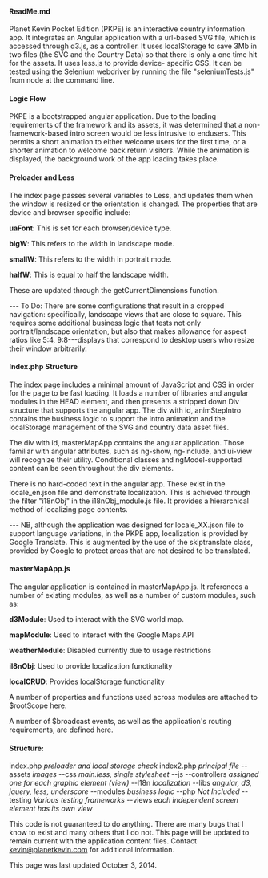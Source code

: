 #### ReadMe.md

Planet Kevin Pocket Edition (PKPE) is an interactive country information 
app. It integrates an Angular application with a url-based SVG file, 
which is accessed through d3.js, as a controller. It uses localStorage to 
save 3Mb in two files (the SVG and the Country Data) so that there is
only a one time hit for the assets. It uses less.js to provide device-
specific CSS. It can be tested using the Selenium webdriver by running 
the file "seleniumTests.js" from node at the command line.

#### Logic Flow

PKPE is a bootstrapped angular application. Due to the loading 
requirements of the framework and its assets, it was determined that a non-
framework-based intro screen would be less intrusive to endusers. This 
permits a short animation to either welcome users for the first time,
or a shorter animation to welcome back return visitors. While the 
animation is displayed, the background work of the app loading takes
place.

#### Preloader and Less

The index page passes several variables to Less, and updates them 
when the window is resized or the orientation is changed. The
properties that are device and browser specific include:

**uaFont**:		This is set for each browser/device type.

**bigW**:		This refers to the width in landscape mode.

**smallW**:		This refers to the width in portrait mode.

**halfW**:		This is equal to half the landscape width.

These are updated through the getCurrentDimensions function.

--- To Do: There are some configurations that result in
    a cropped navigation: specifically, landscape views that 
    are close to square. This requires some additional
    business logic that tests not only portrait/landscape
    orientation, but also that makes allowance for aspect
    ratios like 5:4, 9:8---displays that correspond to 
    desktop users who resize their window arbitrarily.

#### Index.php Structure

The index page includes a minimal amount of JavaScript and CSS in 
order for the page to be fast loading. It loads a number of libraries
and angular modules in the HEAD element, and then presents a
stripped down Div structure that supports the angular app. The div
with id, animStepIntro contains the business logic to support the
intro animation and the localStorage management of the SVG and
country data asset files.

The div with id, masterMapApp contains the angular application.
Those familiar with angular attributes, such as ng-show, ng-include,
and ui-view will recognize their utility. Conditional classes
and ngModel-supported content can be seen throughout the div elements.

There is no hard-coded text in the angular app. These exist in the 
locale_en.json file and demonstrate localization. This is achieved 
through the filter "i18nObj" in the i18nObj_module.js file. It 
provides a hierarchical method of localizing page contents.

--- NB, although the application was designed for locale_XX.json
	file to support language variations, in the PKPE app, localization
	is provided by Google Translate. This is augmented by the use of
	the skiptranslate class, provided by Google to protect areas that
	are not desired to be translated.

#### masterMapApp.js

The angular application is contained in masterMapApp.js. It references
a number of existing modules, as well as a number of custom modules, 
such as:

**d3Module**:		Used to interact with the SVG world map.

**mapModule**:		Used to interact with the Google Maps API

**weatherModule**:	Disabled currently due to usage restrictions

**il8nObj**:		Used to provide localization functionality

**localCRUD**:		Provides localStorage functionality

A number of properties and functions used across modules are 
attached to $rootScope here. 

A number of $broadcast events, as well as the application's
routing requirements, are defined here.


#### Structure:

index.php 	*preloader and local storage check*
index2.php 	*principal file*
	--assets 	*images*
	--css 		*main.less, single stylesheet*
	--js
		--controllers
				*assigned one for each graphic element (view)*
		--l18n
				*localization*
		--libs
				*angular, d3, jquery, less, underscore*
		--modules
				*business logic*
	--php 		*Not Included*
	--testing	*Various testing frameworks*
	--views		*each independent screen element has its own view*

This code is not guaranteed to do anything. There are many bugs that 
I know to exist and many others that I do not. This page will be
updated to remain current with the application content files. Contact
kevin@planetkevin.com for additional information.

This page was last updated October 3, 2014.






